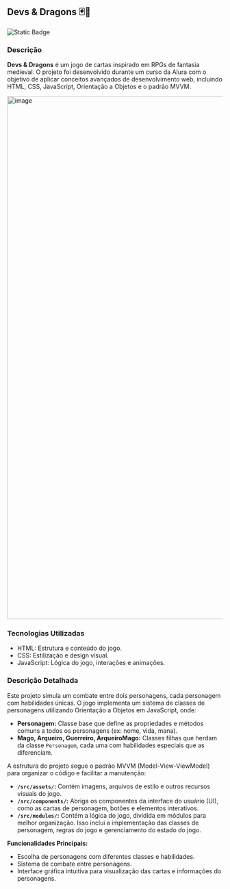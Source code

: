 ## Devs & Dragons 🃏🐉
![Static Badge](https://img.shields.io/badge/Status-Finalizado-green)

### Descrição

**Devs & Dragons** é um jogo de cartas inspirado em RPGs de fantasia medieval. O projeto foi desenvolvido durante um curso da Alura com o objetivo de aplicar conceitos avançados de desenvolvimento web, incluindo HTML, CSS, JavaScript, Orientação a Objetos e o padrão MVVM.

<img width="1222" alt="image" src="https://github.com/ledsouza/cartas-personagens/assets/56280624/e07a38df-6aa6-445f-9b97-b89e26687706">

### Tecnologias Utilizadas

- HTML: Estrutura e conteúdo do jogo.
- CSS: Estilização e design visual.
- JavaScript: Lógica do jogo, interações e animações.

### Descrição Detalhada

Este projeto simula um combate entre dois personagens, cada personagem com habilidades únicas. O jogo implementa um sistema de classes de personagens utilizando Orientação a Objetos em JavaScript, onde:

- **Personagem:** Classe base que define as propriedades e métodos comuns a todos os personagens (ex: nome, vida, mana).
- **Mago, Arqueiro, Guerreiro, ArqueiroMago:** Classes filhas que herdam da classe `Personagem`, cada uma com habilidades especiais que as diferenciam.

A estrutura do projeto segue o padrão MVVM (Model-View-ViewModel) para organizar o código e facilitar a manutenção:

- **`/src/assets/`:** Contém imagens, arquivos de estilo e outros recursos visuais do jogo.
- **`/src/components/`:** Abriga os componentes da interface do usuário (UI), como as cartas de personagem, botões e elementos interativos.
- **`/src/modules/`:** Contém a lógica do jogo, dividida em módulos para melhor organização. Isso inclui a implementação das classes de personagem, regras do jogo e gerenciamento do estado do jogo.

**Funcionalidades Principais:**

- Escolha de personagens com diferentes classes e habilidades.
- Sistema de combate entre personagens.
- Interface gráfica intuitiva para visualização das cartas e informações do personagens.
